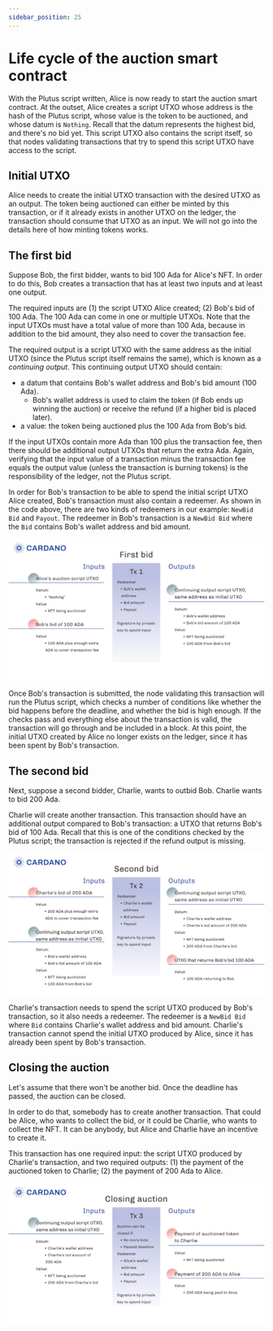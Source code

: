 ```yaml
---
sidebar_position: 25
---
```


# Life cycle of the auction smart contract

With the Plutus script written, Alice is now ready to start the auction smart contract. 
At the outset, Alice creates a script UTXO whose address is the hash of the Plutus script, whose value is the token to be auctioned, and whose datum is `Nothing`. 
Recall that the datum represents the highest bid, and there's no bid yet. 
This script UTXO also contains the script itself, so that nodes validating transactions that try to spend this script UTXO have access to the script.

## Initial UTXO

Alice needs to create the initial UTXO transaction with the desired UTXO as an output. 
The token being auctioned can either be minted by this transaction, or if it already exists in another UTXO on the ledger, the transaction should consume that UTXO as an input. 
We will not go into the details here of how minting tokens works.

## The first bid

Suppose Bob, the first bidder, wants to bid 100 Ada for Alice's NFT. 
In order to do this, Bob creates a transaction that has at least two inputs and at least one output.

The required inputs are (1) the script UTXO Alice created; (2) Bob's bid of 100 Ada. 
The 100 Ada can come in one or multiple UTXOs. 
Note that the input UTXOs must have a total value of more than 100 Ada, because in addition to the bid amount, they also need to cover the transaction fee.

The required output is a script UTXO with the same address as the initial UTXO (since the Plutus script itself remains the same), which is known as a *continuing output*. 
This continuing output UTXO should contain:

- a datum that contains Bob's wallet address and Bob's bid amount (100 Ada).
   - Bob's wallet address is used to claim the token (if Bob ends up winning the auction) or receive the refund (if a higher bid is placed later).
- a value: the token being auctioned plus the 100 Ada from Bob's bid.

If the input UTXOs contain more Ada than 100 plus the transaction fee, then there should be additional output UTXOs that return the extra Ada.
Again, verifying that the input value of a transaction minus the transaction fee equals the output value (unless the transaction is burning tokens) is the responsibility of the ledger, not the Plutus script.

In order for Bob's transaction to be able to spend the initial script UTXO Alice created, Bob's transaction must also contain a redeemer. 
As shown in the code above, there are two kinds of redeemers in our example: `NewBid Bid` and `Payout`. 
The redeemer in Bob's transaction is a `NewBid Bid` where the `Bid` contains Bob's wallet address and bid amount.

![First bid diagram](../../static/img/first-bid-simple-auction-v3.png)

Once Bob's transaction is submitted, the node validating this transaction will run the Plutus script, which checks a number of conditions like whether the bid happens before the deadline, and whether the bid is high enough. 
If the checks pass and everything else about the transaction is valid, the transaction will go through and be included in a block. 
At this point, the initial UTXO created by Alice no longer exists on the ledger, since it has been spent by Bob's transaction.

## The second bid

Next, suppose a second bidder, Charlie, wants to outbid Bob. 
Charlie wants to bid 200 Ada.

Charlie will create another transaction. 
This transaction should have an additional output compared to Bob's transaction: a UTXO that returns Bob's bid of 100 Ada. 
Recall that this is one of the conditions checked by the Plutus script; the transaction is rejected if the refund output is missing.

![Second bid diagram](../../static/img/second-bid-simple-auction-v3.png)

Charlie's transaction needs to spend the script UTXO produced by Bob's transaction, so it also needs a redeemer. 
The redeemer is a `NewBid Bid` where `Bid` contains Charlie's wallet address and bid amount.
Charlie's transaction cannot spend the initial UTXO produced by Alice, since it has already been spent by Bob's transaction.

## Closing the auction

Let's assume that there won't be another bid. 
Once the deadline has passed, the auction can be closed.

In order to do that, somebody has to create another transaction. 
That could be Alice, who wants to collect the bid, or it could be Charlie, who wants to collect the NFT. 
It can be anybody, but Alice and Charlie have an incentive to create it.

This transaction has one required input: the script UTXO produced by Charlie's transaction, and two required outputs: (1) the payment of the auctioned token to Charlie; (2) the payment of 200 Ada to Alice.

![Closing transaction diagram](../../static/img/closing-tx-simple-auction-v3.png)

